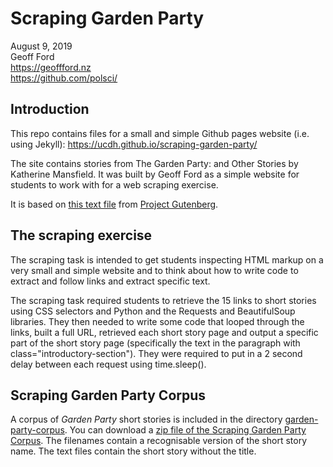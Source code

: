 # Scraping Garden Party

August 9, 2019  
Geoff Ford  
https://geoffford.nz  
https://github.com/polsci/  

## Introduction

This repo contains files for a small and simple Github pages website (i.e. using Jekyll): https://ucdh.github.io/scraping-garden-party/

The site contains stories from The Garden Party: and Other Stories by Katherine Mansfield. It was built by Geoff Ford as a simple website for students to work with for a web scraping exercise.

It is based on [this text file](/scraping-garden-party/1429-0.txt) from [Project Gutenberg](https://www.gutenberg.org/ebooks/1429).

## The scraping exercise

The scraping task is intended to get students inspecting HTML markup on a very small and simple website and to think about how to write code to extract and follow links and extract specific text.

The scraping task required students to retrieve the 15 links to short stories using CSS selectors and Python and the Requests and BeautifulSoup libraries. They then needed to write some code that looped through the links, built a full URL, retrieved each short story page and output a specific part of the short story page (specifically the text in the paragraph with class="introductory-section"). They were required to put in a 2 second delay between each request using time.sleep().

## Scraping Garden Party Corpus

A corpus of _Garden Party_ short stories is included in the directory [garden-party-corpus](https://github.com/ucdh/scraping-garden-party/tree/master/garden-party-corpus). You can download a [zip file of the Scraping Garden Party Corpus](https://github.com/ucdh/scraping-garden-party/raw/master/garden-party-corpus.zip). The filenames contain a recognisable version of the short story name. The text files contain the short story without the title.
